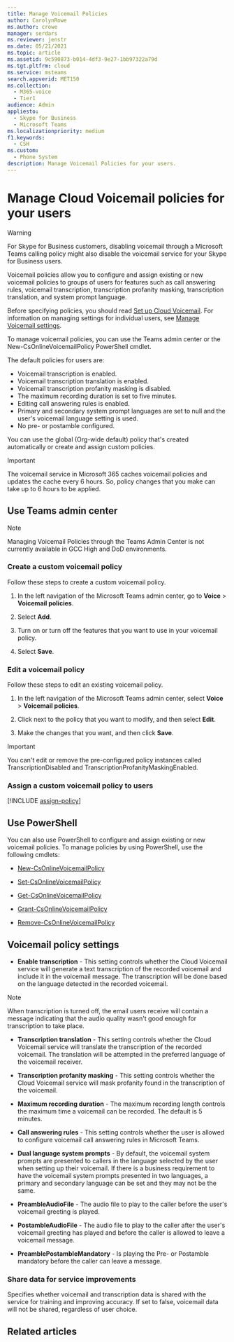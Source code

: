 ```yaml
---
title: Manage Voicemail Policies
author: CarolynRowe
ms.author: crowe
manager: serdars
ms.reviewer: jenstr
ms.date: 05/21/2021
ms.topic: article
ms.assetid: 9c590873-b014-4df3-9e27-1bb97322a79d
ms.tgt.pltfrm: cloud
ms.service: msteams
search.appverid: MET150
ms.collection: 
  - M365-voice
  - Tier1
audience: Admin
appliesto: 
  - Skype for Business
  - Microsoft Teams
ms.localizationpriority: medium
f1.keywords: 
  - CSH
ms.custom: 
  - Phone System
description: Manage Voicemail Policies for your users.
---
```


# Manage Cloud Voicemail policies for your users

> [!WARNING]
> For Skype for Business customers, disabling voicemail through a Microsoft Teams calling policy might also disable the voicemail service for your Skype for Business users.

Voicemail policies allow you to configure and assign existing or new voicemail policies to groups of users for features such as call answering rules, voicemail transcription, transcription profanity masking, transcription translation, and system prompt language.

Before specifying policies, you should read [Set up Cloud Voicemail](set-up-phone-system-voicemail.md). For information on managing settings for individual users, see [Manage Voicemail settings](manage-voicemail-settings.md).

To manage voicemail policies, you can use the Teams admin center or the New-CsOnlineVoicemailPolicy PowerShell cmdlet. 

The default policies for users are:

- Voicemail transcription is enabled.
- Voicemail transcription translation is enabled.
- Voicemail transcription profanity masking is disabled.
- The maximum recording duration is set to five minutes.
- Editing call answering rules is enabled.
- Primary and secondary system prompt languages are set to null and the user's voicemail language setting is used.
- No pre- or postamble configured.

You can use the global (Org-wide default) policy that's created automatically or create and assign custom policies.

> [!IMPORTANT]
> The voicemail service in Microsoft 365 caches voicemail policies and updates the cache every 6 hours. So, policy changes that you make can take up to 6 hours to be applied.

## Use Teams admin center

> [!NOTE]
> Managing Voicemail Policies through the Teams Admin Center is not currently available in GCC High and DoD environments.

### Create a custom voicemail policy

Follow these steps to create a custom voicemail policy.

1. In the left navigation of the Microsoft Teams admin center, go to **Voice** > **Voicemail policies**.

2. Select **Add**.

3. Turn on or turn off the features that you want to use in your voicemail policy.

4. Select **Save**.

### Edit a voicemail policy

Follow these steps to edit an existing voicemail policy.

1. In the left navigation of the Microsoft Teams admin center, select **Voice** > **Voicemail policies**.

2. Click next to the policy that you want to modify, and then select **Edit**.

3. Make the changes that you want, and then click **Save**.

> [!IMPORTANT]
> You can't edit or remove the pre-configured policy instances called TranscriptionDisabled and TranscriptionProfanityMaskingEnabled.


### Assign a custom voicemail policy to users

[!INCLUDE [assign-policy](includes/assign-policy.md)]

## Use PowerShell

You can also use PowerShell to configure and assign existing or new voicemail policies. To manage policies by using PowerShell, use the following cmdlets:

- [New-CsOnlineVoicemailPolicy](/powershell/module/skype/new-csonlinevoicemailpolicy)

- [Set-CsOnlineVoicemailPolicy](/powershell/module/skype/set-csonlinevoicemailpolicy)

- [Get-CsOnlineVoicemailPolicy](/powershell/module/skype/get-csonlinevoicemailpolicy)

- [Grant-CsOnlineVoicemailPolicy](/powershell/module/skype/grant-csonlinevoicemailpolicy)

- [Remove-CsOnlineVoicemailPolicy](/powershell/module/skype/remove-csonlinevoicemailpolicy)

## Voicemail policy settings
  
- **Enable transcription** - This setting controls whether the Cloud Voicemail service will generate a text transcription of the recorded voicemail and include it in the voicemail message. The transcription will be done based on the language detected in the recorded voicemail.

> [!NOTE]
> When transcription is turned off, the email users receive will contain a message indicating that the audio quality wasn't good enough for transcription to take place.

- **Transcription translation** - This setting controls whether the Cloud Voicemail service will translate the transcription of the recorded voicemail. The translation will be attempted in the preferred language of the voicemail receiver.

- **Transcription profanity masking** - This setting controls whether the Cloud Voicemail service will mask profanity found in the transcription of the voicemail.

- **Maximum recording duration** - The maximum recording length controls the maximum time a voicemail can be recorded. The default is 5 minutes.

- **Call answering rules** - This setting controls whether the user is allowed to configure voicemail call answering rules in Microsoft Teams.

- **Dual language system prompts** - By default, the voicemail system prompts are presented to callers in the language selected by the user when setting up their voicemail. If there is a business 
requirement to have the voicemail system prompts presented in two languages, a primary and secondary language can be set and they may not be the same.

- **PreambleAudioFile** - The audio file to play to the caller before the user's voicemail greeting is played.

- **PostambleAudioFile** - The audio file to play to the caller after the user's voicemail greeting has played and before the caller is allowed to leave a voicemail message.

- **PreamblePostambleMandatory** - Is playing the Pre- or Postamble mandatory before the caller can leave a message.

### Share data for service improvements

Specifies whether voicemail and transcription data is shared with the service for training and improving accuracy. If set to false, voicemail data will not be shared, regardless of user choice.


## Related articles
